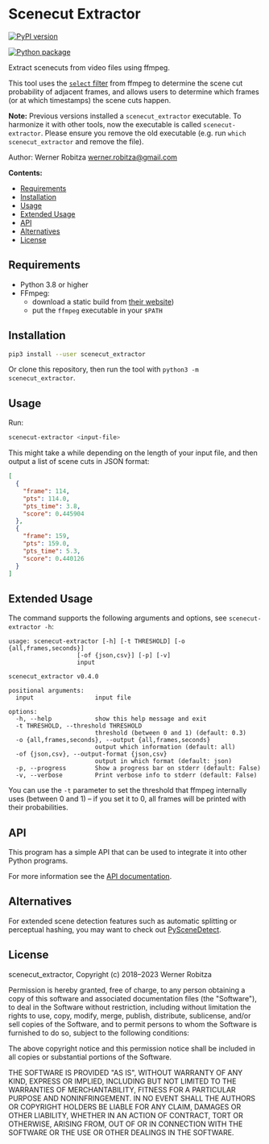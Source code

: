 # Scenecut Extractor

[![PyPI version](https://img.shields.io/pypi/v/scenecut-extractor.svg)](https://pypi.org/project/scenecut-extractor)

[![Python package](https://github.com/slhck/scenecut-extractor/actions/workflows/python-package.yml/badge.svg)](https://github.com/slhck/scenecut-extractor/actions/workflows/python-package.yml)

Extract scenecuts from video files using ffmpeg.

This tool uses the [`select` filter](http://ffmpeg.org/ffmpeg-filters.html#select_002c-aselect) from ffmpeg to determine the scene cut probability of adjacent frames, and allows users to determine which frames (or at which timestamps) the scene cuts happen.

**Note:** Previous versions installed a `scenecut_extractor` executable. To harmonize it with other tools, now the executable is called `scenecut-extractor`. Please ensure you remove the old executable (e.g. run `which scenecut_extractor` and remove the file).

Author: Werner Robitza <werner.robitza@gmail.com>

**Contents:**

- [Requirements](#requirements)
- [Installation](#installation)
- [Usage](#usage)
- [Extended Usage](#extended-usage)
- [API](#api)
- [Alternatives](#alternatives)
- [License](#license)

## Requirements

- Python 3.8 or higher
- FFmpeg:
    - download a static build from [their website](http://ffmpeg.org/download.html))
    - put the `ffmpeg` executable in your `$PATH`

## Installation

```bash
pip3 install --user scenecut_extractor
```

Or clone this repository, then run the tool with `python3 -m scenecut_extractor`.

## Usage

Run:

```bash
scenecut-extractor <input-file>
```

This might take a while depending on the length of your input file, and then output a list of scene cuts in JSON format:

```json
[
  {
    "frame": 114,
    "pts": 114.0,
    "pts_time": 3.8,
    "score": 0.445904
  },
  {
    "frame": 159,
    "pts": 159.0,
    "pts_time": 5.3,
    "score": 0.440126
  }
]
```

## Extended Usage

The command supports the following arguments and options, see `scenecut-extractor -h`:

```
usage: scenecut-extractor [-h] [-t THRESHOLD] [-o {all,frames,seconds}]
                   [-of {json,csv}] [-p] [-v]
                   input

scenecut_extractor v0.4.0

positional arguments:
  input                 input file

options:
  -h, --help            show this help message and exit
  -t THRESHOLD, --threshold THRESHOLD
                        threshold (between 0 and 1) (default: 0.3)
  -o {all,frames,seconds}, --output {all,frames,seconds}
                        output which information (default: all)
  -of {json,csv}, --output-format {json,csv}
                        output in which format (default: json)
  -p, --progress        Show a progress bar on stderr (default: False)
  -v, --verbose         Print verbose info to stderr (default: False)
```

You can use the `-t` parameter to set the threshold that ffmpeg internally uses (between 0 and 1) – if you set it to 0, all frames will be printed with their probabilities.

## API

This program has a simple API that can be used to integrate it into other Python programs.

For more information see the [API documentation](https://htmlpreview.github.io/?https://github.com/slhck/scenecut-extractor/blob/master/docs/scenecut_extractor.html).

## Alternatives

For extended scene detection features such as automatic splitting or perceptual hashing, you may want to check out [PySceneDetect](https://pyscenedetect.readthedocs.io/en/latest/).

## License

scenecut_extractor, Copyright (c) 2018–2023 Werner Robitza

Permission is hereby granted, free of charge, to any person obtaining a copy of this software and associated documentation files (the "Software"), to deal in the Software without restriction, including without limitation the rights to use, copy, modify, merge, publish, distribute, sublicense, and/or sell copies of the Software, and to permit persons to whom the Software is furnished to do so, subject to the following conditions:

The above copyright notice and this permission notice shall be included in all copies or substantial portions of the Software.

THE SOFTWARE IS PROVIDED "AS IS", WITHOUT WARRANTY OF ANY KIND, EXPRESS OR IMPLIED, INCLUDING BUT NOT LIMITED TO THE WARRANTIES OF MERCHANTABILITY, FITNESS FOR A PARTICULAR PURPOSE AND NONINFRINGEMENT. IN NO EVENT SHALL THE AUTHORS OR COPYRIGHT HOLDERS BE LIABLE FOR ANY CLAIM, DAMAGES OR OTHER LIABILITY, WHETHER IN AN ACTION OF CONTRACT, TORT OR OTHERWISE, ARISING FROM, OUT OF OR IN CONNECTION WITH THE SOFTWARE OR THE USE OR OTHER DEALINGS IN THE SOFTWARE.
